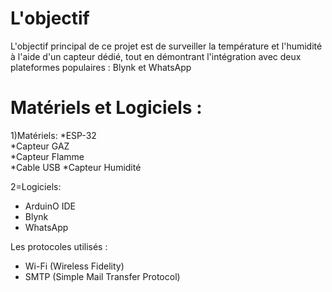 # L'objectif
 L'objectif principal de ce projet est de surveiller la température et l'humidité à l'aide d'un capteur dédié, tout en démontrant l'intégration avec deux plateformes populaires : Blynk et WhatsApp

# Matériels et Logiciels :
1)Matériels:
 *ESP-32                          
 *Capteur GAZ                     
 *Capteur Flamme                   
 *Cable USB 
 *Capteur Humidité

2=Logiciels:
  - ArduinO IDE
  - Blynk
  - WhatsApp

    
Les protocoles utilisés :
 - Wi-Fi (Wireless Fidelity)
 - SMTP (Simple Mail Transfer Protocol)
